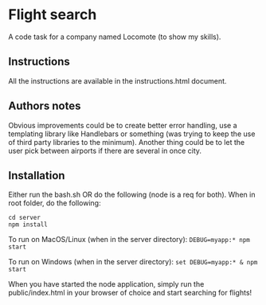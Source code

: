 # Flight search
A code task for a company named Locomote (to show my skills).

## Instructions
All the instructions are available in the instructions.html document.

## Authors notes
Obvious improvements could be to create better error handling, use a templating library like Handlebars or something (was trying to keep the use of third party libraries to the minimum).
Another thing could be to let the user pick between airports if there are several in once city.

## Installation
Either run the bash.sh OR do the following (node is a req for both).
When in root folder, do the following:
```
cd server
npm install
```

To run on MacOS/Linux (when in the server directory):
```DEBUG=myapp:* npm start```

To run on Windows (when in the server directory):
```set DEBUG=myapp:* & npm start```

When you have started the node application, simply run the public/index.html in your browser of choice and start searching for flights!
